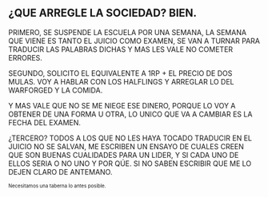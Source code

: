 ¿QUE ARREGLE LA SOCIEDAD? BIEN.
---

PRIMERO, SE SUSPENDE LA ESCUELA POR UNA SEMANA, LA SEMANA QUE VIENE ES TANTO EL JUICIO COMO EXAMEN, SE VAN A TURNAR PARA TRADUCIR LAS PALABRAS DICHAS Y MAS LES VALE NO COMETER ERRORES. 

SEGUNDO, SOLICITO EL EQUIVALENTE A 1RP + EL PRECIO DE DOS MULAS. VOY A HABLAR CON LOS HALFLINGS Y ARREGLAR LO DEL WARFORGED Y LA COMIDA. 

Y MAS VALE QUE NO SE ME NIEGE ESE DINERO, PORQUE LO VOY A OBTENER DE UNA FORMA U OTRA, LO UNICO QUE VA A CAMBIAR ES LA FECHA DEL EXAMEN.

¿TERCERO? TODOS A LOS QUE NO LES HAYA TOCADO TRADUCIR EN EL JUICIO NO SE SALVAN, ME ESCRIBEN UN ENSAYO DE CUALES CREEN QUE SON BUENAS CUALIDADES PARA UN LIDER, Y SI CADA UNO DE ELLOS SERIA O NO UNO Y POR QÚE. SI NO SABEN ESCRIBIR QUE ME LO DEJEN CLARO DE ANTEMANO.



<sup><sup>Necesitamos una taberna lo antes posible.</sup></sup>  

